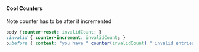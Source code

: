 #### Cool Counters
Note counter has to be after it incremented
```css
body {counter-reset: invalidCount; }
:invalid { counter-increment: invalidCount; }
p:before { content: "you have " counter(invalidCount) " invalid entries"; }
```
